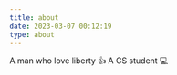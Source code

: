 ```yaml
---
title: about
date: 2023-03-07 00:12:19
type: about
---
```


A man who love liberty :thumbsup:
A CS student :computer:
